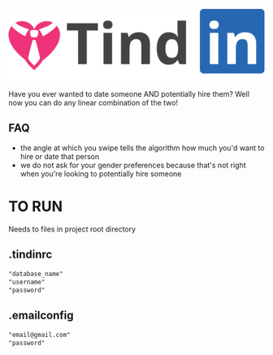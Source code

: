 ![alt text](frontend/src/assets/tindinlogo.svg "Tindin")

Have you ever wanted to date someone AND potentially hire them? Well now you can do any linear combination of the two!

## FAQ
- the angle at which you swipe tells the algorithm how much you'd want to hire
or date that person
- we do not ask for your gender preferences because that's not right when you're looking to potentially hire someone

# TO RUN
Needs to files in project root directory

## .tindinrc
```
"database_name"
"username"
"password"
```

## .emailconfig
```
"email@gmail.com"
"password"
```
